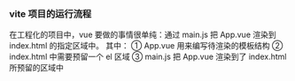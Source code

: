 ### vite 项目的运行流程
在工程化的项目中，vue 要做的事情很单纯：通过 main.js 把 App.vue 渲染到 index.html 的指定区域中。
其中：
① App.vue 用来编写待渲染的模板结构
② index.html 中需要预留一个 el 区域
③ main.js 把 App.vue 渲染到了 index.html 所预留的区域中
